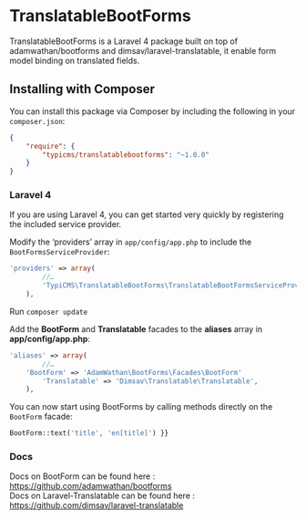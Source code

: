 # TranslatableBootForms

TranslatableBootForms is a Laravel 4 package built on top of adamwathan/bootforms and dimsav/laravel-translatable, it enable form model binding on translated fields.

## Installing with Composer

You can install this package via Composer by including the following in your `composer.json`:

```json
{
    "require": {
        "typicms/translatablebootforms": "~1.0.0"
    }
}
```

### Laravel 4

If you are using Laravel 4, you can get started very quickly by registering the included service provider.

Modify the ‘providers’ array in `app/config/app.php` to include the `BootFormsServiceProvider`:

```php
'providers' => array(
		//…
		'TypiCMS\TranslatableBootForms\TranslatableBootFormsServiceProvider'
	),
```

Run ```composer update```

Add the **BootForm** and **Translatable** facades to the **aliases** array in **app/config/app.php**:

```php
'aliases' => array(
		//…
    'BootForm' => 'AdamWathan\BootForms\Facades\BootForm'
		'Translatable' => 'Dimsav\Translatable\Translatable',
	),
```

You can now start using BootForms by calling methods directly on the `BootForm` facade:

```php
BootForm::text('title', 'en[title]') }}
```

### Docs

Docs on BootForm can be found here : https://github.com/adamwathan/bootforms  
Docs on Laravel-Translatable can be found here : https://github.com/dimsav/laravel-translatable

